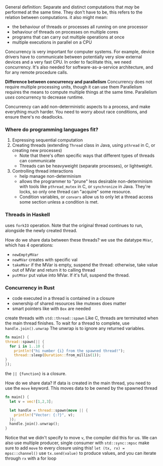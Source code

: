 General definition: Separate and distinct computations that *may* be performed at the same time. They don't have to be, this refers to the relation between computations.
it also might mean:
- the behaviour of threads or processes all running on one processor
- behaviour of threads on processes on multiple cores
- programs that can carry out multiple operations at once
- multiple executions in parallel on a CPU

Concurrency is very important for computer systems. For example, device drivers have to communicate between potentially very slow external devices and a very fast CPU. In order to facilitate this, we need concurrency. 
It's also needed for software-as-a-service architecture, and for any remote procedure calls.

**Difference between concurrency and parallelism**
Concurrency does not require multiple processing units, though it can use them
Parallelism requires the means to compute multiple things at the same time. Parallelism *uses* concurrency to decrease runtime.

Concurrency can add non-deterministic aspects to a process, and make everything much harder. You need to worry about race conditions, and ensure there's no deadlocks.

### Where do programming languages fit?
1. Expressing sequential computation
2. Creating threads (extending `Thread` class in Java, using `pthread` in C, or creating new processes)
	- Note that there's often specific ways that different types of threads can communicate
	- Threads can be heavyweight (separate processes), or lightweight.
3. Controlling thread interactions
	- help manage non-determinism
	- allows the programmer to "prune" less desirable non-determinism with tools like `pthread_mutex` in C, or `synchronize` in Java. They're locks, so only one thread can "acquire" some resource.
	- Condition variables, or `convars` allow us to only let a thread access some section unless a condition is met.

### Threads in Haskell
uses `forkIO` operation. Note that the original thread continues to run, alongside the newly created thread.

How do we share data between these threads? 
we use the datatype `MVar`, which has 4 operations:
- `newEmptyMVar`
- `newMVar` creates with specific val
- `takeMVar` if the MVar is empty, suspend the thread: otherwise, take value out of MVar and return it to calling thread
- `putMVar` put value into MVar. If it's full, suspend the thread.

### Concurrency in Rust
- code executed in a thread is contained in a closure
- ownership of shared resources like mutexes does matter
- smart pointers like with `Box` are needed

create threads with `std::thread::spawn`
Like C, threads are terminated when the main thread finishes.
To wait for a thread to complete, use
`handle.join().unwrap`
The unwrap is to ignore any returned variables.
```rust
fn main() {  
thread::spawn(|| {  
  for i in 1..10 {  
    println!("hi number {i} from the spawned thread!"); 
    thread::sleep(Duration::from_millis(1));  
}  
});
```
the `|| {function}` is a closure.

How do we share data? If data is created in the main thread, you need to use the `move` keyword. This moves data to be owned by the spawned thread
```rust
fn main() {
  let v = vec![1,2,3];

  let handle = thread::spawn(move || {
    println!("Vector: {:?}", v);
  });
  handle.join().unwrap();
}
```
Notice that we didn't specify to move `v`, the compiler did this for us.
We can also use multiple producer, single consumer with `std::sync::mpsc`
make sure to add `move` to every closure using this!
`let (tx, rx) = mpsc::channel()`
use `tx.send(value)` to produce values, and you can iterate through `rx` with a for loop